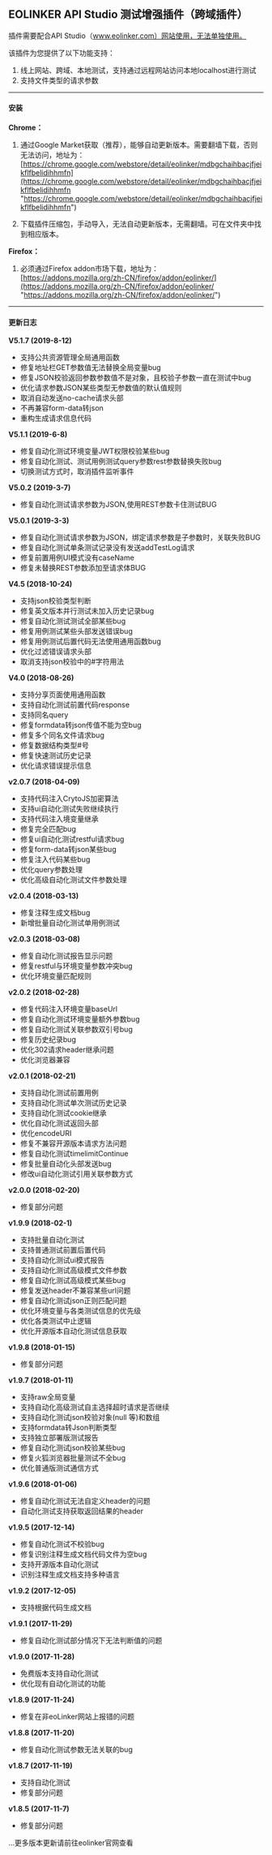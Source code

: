 ## EOLINKER API Studio 测试增强插件（跨域插件）
插件需要配合API Studio（www.eolinker.com）网站使用，无法单独使用。

该插件为您提供了以下功能支持：
1. 线上网站、跨域、本地测试，支持通过远程网站访问本地localhost进行测试
2. 支持文件类型的请求参数

---

#### 安装

**Chrome：**
1. 通过Google Market获取（推荐），能够自动更新版本。需要翻墙下载，否则无法访问，地址为：
	[https://chrome.google.com/webstore/detail/eolinker/mdbgchaihbacjfjeikflfbelidihhmfn](https://chrome.google.com/webstore/detail/eolinker/mdbgchaihbacjfjeikflfbelidihhmfn "https://chrome.google.com/webstore/detail/eolinker/mdbgchaihbacjfjeikflfbelidihhmfn")
	
2. 下载插件压缩包，手动导入，无法自动更新版本，无需翻墙。可在文件夹中找到相应版本。

**Firefox：**
1. 必须通过Firefox addon市场下载，地址为：
[https://addons.mozilla.org/zh-CN/firefox/addon/eolinker/](https://addons.mozilla.org/zh-CN/firefox/addon/eolinker/ "https://addons.mozilla.org/zh-CN/firefox/addon/eolinker/")

---


#### 更新日志

**V5.1.7 (2019-8-12)**
* 支持公共资源管理全局通用函数
* 修复地址栏GET参数值无法替换全局变量bug
* 修复JSON校验返回参数参数值不是对象，且校验子参数一直在测试中bug
* 优化请求参数JSON某些类型无参数值的默认值规则
* 取消自动发送no-cache请求头部
* 不再兼容form-data转json
* 重构生成请求信息代码

**V5.1.1 (2019-6-8)**
* 修复自动化测试环境变量JWT权限校验某些bug
* 修复自动化测试、测试用例测试query参数rest参数替换失败bug
* 切换测试方式时，取消插件监听事件

**V5.0.2 (2019-3-7)**
* 修复自动化测试请求参数为JSON,使用REST参数卡住测试BUG

**V5.0.1 (2019-3-3)**
* 修复自动化测试请求参数为JSON，绑定请求参数是子参数时，关联失败BUG
* 修复自动化测试单条测试记录没有发送addTestLog请求
* 修复前置用例UI模式没有caseName
* 修复未替换REST参数添加至请求体BUG

**V4.5 (2018-10-24)**
* 支持json校验类型判断
* 修复英文版本并行测试未加入历史记录bug
* 修复自动化测试测试全部某些bug
* 修复用例测试某些头部发送错误bug
* 修复用例测试后置代码无法使用通用函数bug
* 优化过滤错误请求头部
* 取消支持json校验中的#字符用法

**V4.0 (2018-08-26)**
* 支持分享页面使用通用函数
* 支持自动化测试前置代码response
* 支持同名query
* 修复formdata转json传值不能为空bug
* 修复多个同名文件请求bug
* 修复数据结构类型#号
* 修复快速测试历史记录
* 优化请求错误提示信息

**v2.0.7 (2018-04-09)**
* 支持代码注入CrytoJS加密算法
* 支持ui自动化测试失败继续执行
* 支持代码注入境变量继承
* 修复完全匹配bug
* 修复ui自动化测试restful请求bug
* 修复form-data转json某些bug
* 修复注入代码某些bug
* 优化query参数处理
* 优化高级自动化测试文件参数处理

**v2.0.4 (2018-03-13)**
* 修复注释生成文档bug
* 新增批量自动化测试单用例测试

**v2.0.3 (2018-03-08)**
* 修复自动化测试报告显示问题
* 修复restful与环境变量参数冲突bug
* 优化环境变量匹配规则

**v2.0.2 (2018-02-28)**
* 修复代码注入环境变量baseUrl
* 修复自动化测试环境变量额外参数bug
* 修复自动化测试关联参数双引号bug
* 修复历史纪录bug
* 优化302请求header继承问题
* 优化浏览器兼容

**v2.0.1 (2018-02-21)**
* 支持自动化测试前置用例
* 支持自动化测试单次测试历史记录
* 支持自动化测试cookie继承
* 优化自动化测试返回头部
* 优化encodeURI
* 修复不兼容开源版本请求方法问题
* 修复自动化测试timelimitContinue
* 修复批量自动化头部发送bug
* 修改ui自动化测试引用关联参数方式

**v2.0.0 (2018-02-20)**
* 修复部分问题

**v1.9.9 (2018-02-1)**
* 支持批量自动化测试
* 支持普通测试前置后置代码
* 支持自动化测试ui模式报告
* 支持自动化测试高级模式文件参数
* 修复自动化测试高级模式某些bug
* 修复发送header不兼容某些url问题
* 修复自动化测试json正则匹配问题
* 优化环境变量与各类测试信息的优先级
* 优化各类测试中止逻辑
* 优化开源版本自动化测试信息获取

**v1.9.8 (2018-01-15)**
* 修复部分问题

**v1.9.7 (2018-01-11)**
* 支持raw全局变量
* 支持自动化高级测试自主选择超时请求是否继续
* 支持自动化测试json校验对象(null 等)和数组
* 支持formdata转Json判断类型
* 支持独立部署版测试报告
* 修复自动化测试json校验某些bug
* 修复火狐浏览器批量测试不全bug
* 优化普通版测试通信方式

**v1.9.6 (2018-01-06)**
* 修复自动化测试无法自定义header的问题
* 自动化测试支持获取返回结果的header

**v1.9.5 (2017-12-14)**
* 修复自动化测试不校验bug
* 修复识别注释生成文档代码文件为空bug
* 支持开源版本自动化测试
* 识别注释生成文档支持多种语言

**v1.9.2 (2017-12-05)**
* 支持根据代码生成文档

**v1.9.1 (2017-11-29)**
* 修复自动化测试部分情况下无法判断值的问题

**v1.9.0 (2017-11-28)**
* 免费版本支持自动化测试
* 优化现有自动化测试的功能

**v1.8.9 (2017-11-24)**
* 修复在非eoLinker网站上报错的问题

**v1.8.8 (2017-11-20)**
* 修复自动化测试参数无法关联的bug

**v1.8.7 (2017-11-19)**
* 支持自动化测试
* 修复部分问题

**v1.8.5 (2017-11-7)**
* 修复部分问题

...更多版本更新请前往eolinker官网查看

